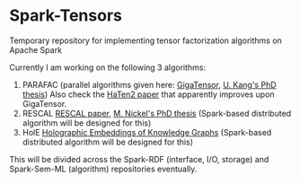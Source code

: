 # Spark-Tensors
Temporary repository for implementing tensor factorization algorithms on Apache Spark

Currently I am working on the following 3 algorithms:

1. PARAFAC (parallel algorithms given here: [GigaTensor](https://www.cs.cmu.edu/~epapalex/papers/gigatensor_KDD2012.pdf), [U. Kang's PhD thesis](http://datalab.snu.ac.kr/~ukang/papers/KangThesis.pdf)) Also check the [HaTen2 paper](https://www.cs.cmu.edu/~epapalex/papers/haten2_icde2015.pdf) that apparently improves upon GigaTensor.
2. RESCAL [RESCAL paper](http://www.icml-2011.org/papers/438_icmlpaper.pdf), [M. Nickel's PhD thesis](http://edoc.ub.uni-muenchen.de/16056/1/Nickel_Maximilian.pdf) (Spark-based distributed algorithm will be designed for this)
3. HolE [Holographic Embeddings of Knowledge Graphs](http://arxiv.org/pdf/1510.04935v2) (Spark-based distributed algorithm will be designed for this)

This will be divided across the Spark-RDF (interface, I/O, storage) and Spark-Sem-ML (algorithm) repositories eventually.
